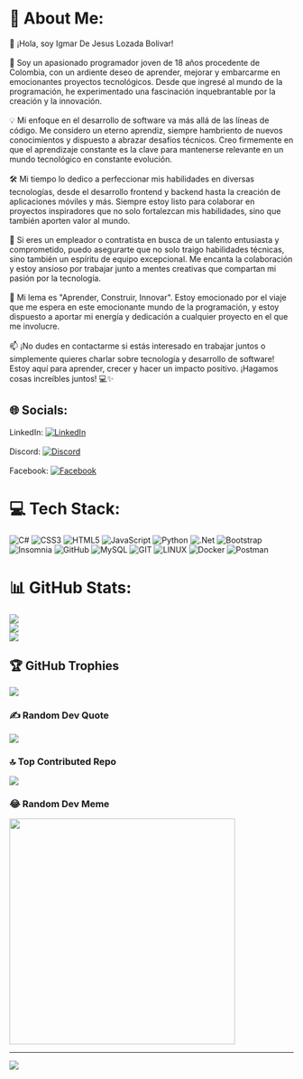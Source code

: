# 💫 About Me:
👋 ¡Hola, soy Igmar De Jesus Lozada Bolivar!<br><br>🚀 Soy un apasionado programador joven de 18 años procedente de Colombia, con un ardiente deseo de aprender, mejorar y embarcarme en emocionantes proyectos tecnológicos. Desde que ingresé al mundo de la programación, he experimentado una fascinación inquebrantable por la creación y la innovación.<br><br>💡 Mi enfoque en el desarrollo de software va más allá de las líneas de código. Me considero un eterno aprendiz, siempre hambriento de nuevos conocimientos y dispuesto a abrazar desafíos técnicos. Creo firmemente en que el aprendizaje constante es la clave para mantenerse relevante en un mundo tecnológico en constante evolución.<br><br>🛠️ Mi tiempo lo dedico a perfeccionar mis habilidades en diversas tecnologías, desde el desarrollo frontend y backend hasta la creación de aplicaciones móviles y más. Siempre estoy listo para colaborar en proyectos inspiradores que no solo fortalezcan mis habilidades, sino que también aporten valor al mundo.<br><br>🤝 Si eres un empleador o contratista en busca de un talento entusiasta y comprometido, puedo asegurarte que no solo traigo habilidades técnicas, sino también un espíritu de equipo excepcional. Me encanta la colaboración y estoy ansioso por trabajar junto a mentes creativas que compartan mi pasión por la tecnología.<br><br>🌟 Mi lema es "Aprender, Construir, Innovar". Estoy emocionado por el viaje que me espera en este emocionante mundo de la programación, y estoy dispuesto a aportar mi energía y dedicación a cualquier proyecto en el que me involucre.<br><br>📫 ¡No dudes en contactarme si estás interesado en trabajar juntos o simplemente quieres charlar sobre tecnología y desarrollo de software! Estoy aquí para aprender, crecer y hacer un impacto positivo. ¡Hagamos cosas increíbles juntos! 💻✨


## 🌐 Socials:
LinkedIn:
[![LinkedIn](https://img.shields.io/badge/LinkedIn-%230077B5.svg?logo=linkedin&logoColor=white)](https://linkedin.com/in/IgmarLozadaBolivar) <br><br>
Discord:
[![Discord](https://img.shields.io/badge/Discord-%237289DA.svg?logo=discord&logoColor=white)](https://discord.gg/.igmar) <br><br>
Facebook:
[![Facebook](https://img.shields.io/badge/Facebook-%231877F2.svg?logo=Facebook&logoColor=white)](https://facebook.com/https://www.facebook.com/Lozada.Igmar)

# 💻 Tech Stack:
![C#](https://img.shields.io/badge/c%23-%23239120.svg?style=for-the-badge&logo=c-sharp&logoColor=white) ![CSS3](https://img.shields.io/badge/css3-%231572B6.svg?style=for-the-badge&logo=css3&logoColor=white) ![HTML5](https://img.shields.io/badge/html5-%23E34F26.svg?style=for-the-badge&logo=html5&logoColor=white) ![JavaScript](https://img.shields.io/badge/javascript-%23323330.svg?style=for-the-badge&logo=javascript&logoColor=%23F7DF1E) ![Python](https://img.shields.io/badge/python-3670A0?style=for-the-badge&logo=python&logoColor=ffdd54) ![.Net](https://img.shields.io/badge/.NET-5C2D91?style=for-the-badge&logo=.net&logoColor=white) ![Bootstrap](https://img.shields.io/badge/bootstrap-%23563D7C.svg?style=for-the-badge&logo=bootstrap&logoColor=white) ![Insomnia](https://img.shields.io/badge/Insomnia-black?style=for-the-badge&logo=insomnia&logoColor=5849BE) ![GitHub](https://img.shields.io/badge/GitHub-%23121011.svg?style=for-the-badge&logo=github&logoColor=white) ![MySQL](https://img.shields.io/badge/mysql-%2300f.svg?style=for-the-badge&logo=mysql&logoColor=white) ![GIT](https://img.shields.io/badge/Git-fc6d26?style=for-the-badge&logo=git&logoColor=white) ![LINUX](https://img.shields.io/badge/Linux-FCC624?style=for-the-badge&logo=linux&logoColor=black) ![Docker](https://img.shields.io/badge/docker-%230db7ed.svg?style=for-the-badge&logo=docker&logoColor=white) ![Postman](https://img.shields.io/badge/Postman-FF6C37?style=for-the-badge&logo=postman&logoColor=white)
# 📊 GitHub Stats:
![](https://github-readme-stats.vercel.app/api?username=IgmarLozadaBolivar&theme=tokyonight&hide_border=false&include_all_commits=false&count_private=false)<br/>
![](https://github-readme-streak-stats.herokuapp.com/?user=IgmarLozadaBolivar&theme=tokyonight&hide_border=false)<br/>
![](https://github-readme-stats.vercel.app/api/top-langs/?username=IgmarLozadaBolivar&theme=tokyonight&hide_border=false&include_all_commits=false&count_private=false&layout=compact)

## 🏆 GitHub Trophies
![](https://github-profile-trophy.vercel.app/?username=IgmarLozadaBolivar&theme=discord&no-frame=false&no-bg=true&margin-w=4)

### ✍️ Random Dev Quote
![](https://quotes-github-readme.vercel.app/api?type=vetical&theme=tokyonight)

### 🔝 Top Contributed Repo
![](https://github-contributor-stats.vercel.app/api?username=IgmarLozadaBolivar&limit=5&theme=tokyonight&combine_all_yearly_contributions=true)

### 😂 Random Dev Meme
<img src='https://randommeme-five.vercel.app/' style="height: 400px;"/>

---
[![](https://visitcount.itsvg.in/api?id=IgmarLozadaBolivar&icon=2&color=1)](https://visitcount.itsvg.in)

<!-- Proudly created with GPRM ( https://gprm.itsvg.in ) -->
